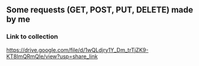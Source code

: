 ## Some requests (GET, POST, PUT, DELETE) made by me

### Link to collection

https://drive.google.com/file/d/1wQLdjry1Y_Dm_trTjZK9-KT8ImQRmQle/view?usp=share_link
